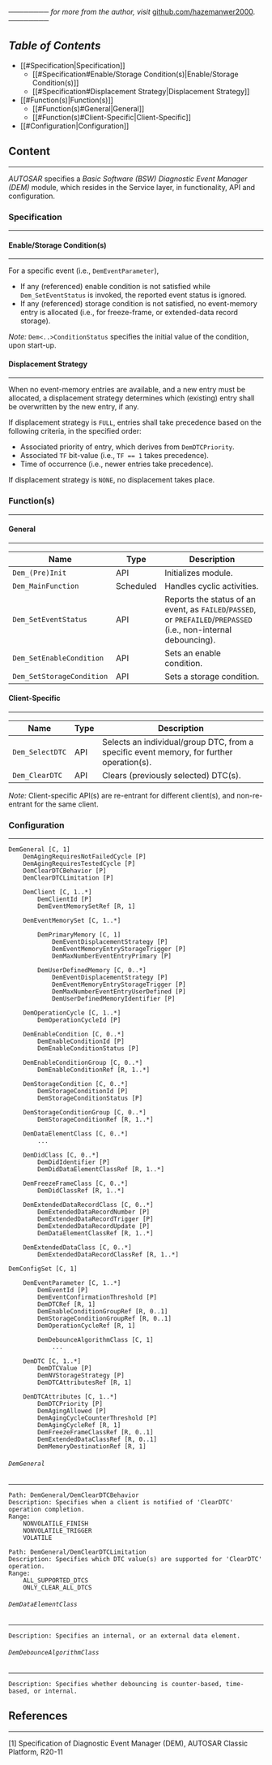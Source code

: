 ──────── *for more from the author, visit* [github.com/hazemanwer2000](https://github.com/hazemanwer2000). ────────
## *Table of Contents*
- [[#Specification|Specification]]
	- [[#Specification#Enable/Storage Condition(s)|Enable/Storage Condition(s)]]
	- [[#Specification#Displacement Strategy|Displacement Strategy]]
- [[#Function(s)|Function(s)]]
	- [[#Function(s)#General|General]]
	- [[#Function(s)#Client-Specific|Client-Specific]]
- [[#Configuration|Configuration]]
## Content
---
*AUTOSAR* specifies a *Basic Software (BSW) Diagnostic Event Manager (DEM)* module, which resides in the Service layer, in functionality, API and configuration.
### Specification
---
#### Enable/Storage Condition(s)
---
For a specific event (i.e., `DemEventParameter`),
* If any (referenced) enable condition is not satisfied while `Dem_SetEventStatus` is invoked, the reported event status is ignored.
* If any (referenced) storage condition is not satisfied, no event-memory entry is allocated (i.e., for freeze-frame, or extended-data record storage).

*Note:* `Dem<..>ConditionStatus` specifies the initial value of the condition, upon start-up.
#### Displacement Strategy
---
When no event-memory entries are available, and a new entry must be allocated, a displacement strategy determines which (existing) entry shall be overwritten by the new entry, if any.

If displacement strategy is `FULL`, entries shall take precedence based on the following criteria, in the specified order:
* Associated priority of entry, which derives from `DemDTCPriority`.
* Associated `TF` bit-value (i.e., `TF == 1` takes precedence).
* Time of occurrence (i.e., newer entries take precedence).

If displacement strategy is `NONE`, no displacement takes place.
### Function(s)
---
#### General
---

| Name                      | Type      | Description                                                                                                       |
| ------------------------- | --------- | ----------------------------------------------------------------------------------------------------------------- |
| `Dem_(Pre)Init`           | API       | Initializes module.                                                                                               |
| `Dem_MainFunction`        | Scheduled | Handles cyclic activities.                                                                                        |
| `Dem_SetEventStatus`      | API       | Reports the status of an event, as `FAILED`/`PASSED`, or `PREFAILED`/`PREPASSED` (i.e., non-internal debouncing). |
| `Dem_SetEnableCondition`  | API       | Sets an enable condition.                                                                                         |
| `Dem_SetStorageCondition` | API       | Sets a storage condition.                                                                                         |
#### Client-Specific
---

| Name            | Type | Description                                                                              |
| --------------- | ---- | ---------------------------------------------------------------------------------------- |
| `Dem_SelectDTC` | API  | Selects an individual/group DTC, from a specific event memory, for further operation(s). |
| `Dem_ClearDTC`  | API  | Clears (previously selected) DTC(s).                                                     |
*Note:* Client-specific API(s) are re-entrant for different client(s), and non-re-entrant for the same client.
### Configuration
---
```
DemGeneral [C, 1]
	DemAgingRequiresNotFailedCycle [P]
	DemAgingRequiresTestedCycle [P]
	DemClearDTCBehavior [P]
	DemClearDTCLimitation [P]

	DemClient [C, 1..*]
		DemClientId [P]
		DemEventMemorySetRef [R, 1]

	DemEventMemorySet [C, 1..*]

		DemPrimaryMemory [C, 1]
			DemEventDisplacementStrategy [P]
			DemEventMemoryEntryStorageTrigger [P]
			DemMaxNumberEventEntryPrimary [P]

		DemUserDefinedMemory [C, 0..*]
			DemEventDisplacementStrategy [P]
			DemEventMemoryEntryStorageTrigger [P]
			DemMaxNumberEventEntryUserDefined [P]
			DemUserDefinedMemoryIdentifier [P]

	DemOperationCycle [C, 1..*]
		DemOperationCycleId [P]

	DemEnableCondition [C, 0..*]
		DemEnableConditionId [P]
		DemEnableConditionStatus [P]

	DemEnableConditionGroup [C, 0..*]
		DemEnableConditionRef [R, 1..*]

	DemStorageCondition [C, 0..*]
		DemStorageConditionId [P]
		DemStorageConditionStatus [P]

	DemStorageConditionGroup [C, 0..*]
		DemStorageConditionRef [R, 1..*]

	DemDataElementClass [C, 0..*]
		...

	DemDidClass [C, 0..*]
		DemDidIdentifier [P]
		DemDidDataElementClassRef [R, 1..*]

	DemFreezeFrameClass [C, 0..*]
		DemDidClassRef [R, 1..*]

	DemExtendedDataRecordClass [C, 0..*]
		DemExtendedDataRecordNumber [P]
		DemExtendedDataRecordTrigger [P]
		DemExtendedDataRecordUpdate [P]
		DemDataElementClassRef [R, 1..*]
	
	DemExtendedDataClass [C, 0..*]
		DemExtendedDataRecordClassRef [R, 1..*]

DemConfigSet [C, 1]

	DemEventParameter [C, 1..*]
		DemEventId [P]
		DemEventConfirmationThreshold [P]
		DemDTCRef [R, 1]
		DemEnableConditionGroupRef [R, 0..1]
		DemStorageConditionGroupRef [R, 0..1]
		DemOperationCycleRef [R, 1]
		
		DemDebounceAlgorithmClass [C, 1]
			...

	DemDTC [C, 1..*]
		DemDTCValue [P]
		DemNVStorageStrategy [P]
		DemDTCAttributesRef [R, 1]

	DemDTCAttributes [C, 1..*]
		DemDTCPriority [P]
		DemAgingAllowed [P]
		DemAgingCycleCounterThreshold [P]
		DemAgingCycleRef [R, 1]
		DemFreezeFrameClassRef [R, 0..1]
		DemExtendedDataClassRef [R, 0..1]
		DemMemoryDestinationRef [R, 1]
```
###### `DemGeneral`
---
```
Path: DemGeneral/DemClearDTCBehavior
Description: Specifies when a client is notified of 'ClearDTC' operation completion.
Range:
	NONVOLATILE_FINISH
	NONVOLATILE_TRIGGER
	VOLATILE
```

```
Path: DemGeneral/DemClearDTCLimitation
Description: Specifies which DTC value(s) are supported for 'ClearDTC' operation.
Range:
	ALL_SUPPORTED_DTCS
	ONLY_CLEAR_ALL_DTCS
```
###### `DemDataElementClass`
---
```
Description: Specifies an internal, or an external data element.
```
###### `DemDebounceAlgorithmClass`
---
```
Description: Specifies whether debouncing is counter-based, time-based, or internal.
```
## References
---
[1] Specification of Diagnostic Event Manager (DEM), AUTOSAR Classic Platform, R20-11